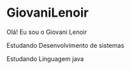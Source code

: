 # GiovaniLenoir
Olá! Eu sou o Giovani Lenoir

Estudando Desenvolvimento de sistemas 

Estudando Linguagem java 


 

